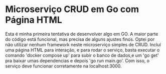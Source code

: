 # Microserviço CRUD em Go com Página HTML

Esta é minha primeira tentativa de desenvolver algo em GO. A maior parte do código está funcional, mas precisa de alguns ajustes finos. Optei por não utilizar nenhum framework neste microserviço simples de CRUD. Incluí uma página HTML para interação, e para rodar o serviço, basta executar o comando 'docker compose up' para subir o banco de dados,e um 'go get' pra baixar umas dependencias e depois 'go run main.go'. Com isso, o serviço deve funcionar corretamente na localhost:3000.

 
